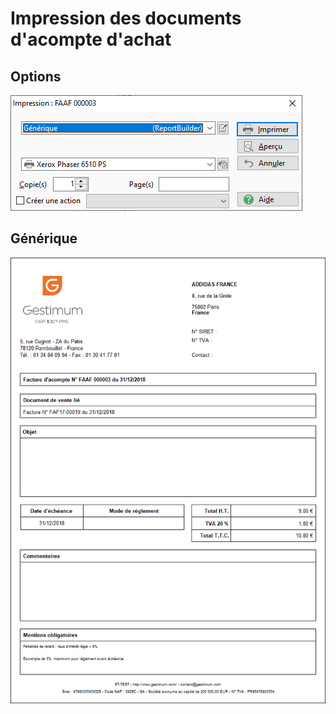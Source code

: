 # Impression des documents d'acompte d'achat
## Options


![](Impression.png)


## Générique


![](Generique.png)



